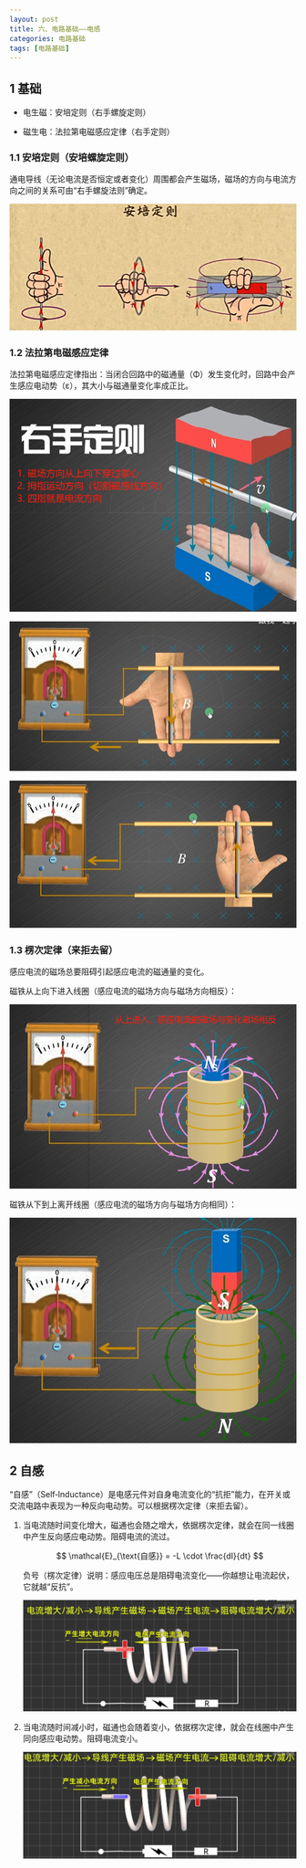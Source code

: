 ```yaml
---
layout: post
title: 六、电路基础——电感
categories: 电路基础
tags: [电路基础]
---
```


## 1 基础

- 电生磁：安培定则（右手螺旋定则）

- 磁生电：法拉第电磁感应定律（右手定则）

### 1.1 安培定则（安培螺旋定则）

通电导线（无论电流是否恒定或者变化）周围都会产生磁场，磁场的方向与电流方向之间的关系可由“右手螺旋法则”确定。

![alt text](./E_06_image/image.png)

### 1.2 法拉第电磁感应定律

法拉第电磁感应定律指出：‌当闭合回路中的磁通量（Φ）发生变化时，回路中会产生感应电动势（ε），其大小与磁通量变化率成正比‌。

![alt text](./E_06_image/image-1.png)

![alt text](./E_06_image/image-2.png)

![alt text](./E_06_image/image-3.png)

### 1.3 楞次定律（来拒去留）

感应电流的磁场总要阻碍引起感应电流的磁通量的变化。

磁铁从上向下进入线圈（感应电流的磁场方向与磁场方向相反）：

![alt text](./E_06_image/image-4.png)

磁铁从下到上离开线圈（感应电流的磁场方向与磁场方向相同）：

![alt text](./E_06_image/image-5.png)

## 2 自感

“自感”（Self‑Inductance）是电感元件对自身电流变化的“抗拒”能力，在开关或交流电路中表现为一种反向电动势。可以根据楞次定律（来拒去留）。

1. 当电流随时间变化增大，磁通也会随之增大，依据楞次定律，就会在同一线圈中产生反向感应电动势。阻碍电流的流过。

    $$
    \mathcal{E}_{\text{自感}} = -L \cdot \frac{dI}{dt}
    $$


   负号（楞次定律）说明：感应电压总是阻碍电流变化——你越想让电流起伏，它就越“反抗”。

    ![alt text](./E_06_image/image-6.png)

2. 当电流随时间减小时，磁通也会随着变小，依据楞次定律，就会在线圈中产生同向感应电动势。阻碍电流变小。

    ![alt text](./E_06_image/image-7.png)

